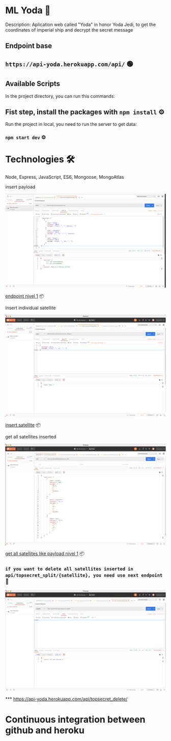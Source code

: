 # ML Yoda 🚀

Description: Aplication web called "Yoda" in honor Yoda Jedi, to get the coordinates of imperial ship and decrypt the secret message

## Endpoint base

## `https://api-yoda.herokuapp.com/api/` 🟢

## Available Scripts

In the project directory, you can run this commands:

## Fist step, install the packages with `npm install` ⚙️

Run the project in local, you need to run the server to get data:

### `npm start dev` ⚙️

# Technologies 🛠

Node, Express, JavaScript, ES6, Mongoose, MongoAtlas

insert payload

![Captura de la app](./static/Request1.png)

[endpoint nivel 1](https://api-yoda.herokuapp.com/api/topsecret/) 📦

insert individual satellite

![Captura de la app](./static/topsecret_split_individual_post.png)

[insert satellite](https://api-yoda.herokuapp.com/api/topsecret/${satellite}) 📦

get all satellites inserted

![Captura de la app](./static/topsecret_split_get.png)

[get all satellites like payload nivel 1](https://api-yoda.herokuapp.com/api/topsecret/) 📦

### `if you want to delete all satellites inserted in api/topsecret_split/{satellite}, you need use next endpoint` 📝

![Captura de la app](./static/removeallsatellites.png)

\*\*\* https://api-yoda.herokuapp.com/api/topsecret_delete/

# Continuous integration between github and heroku
